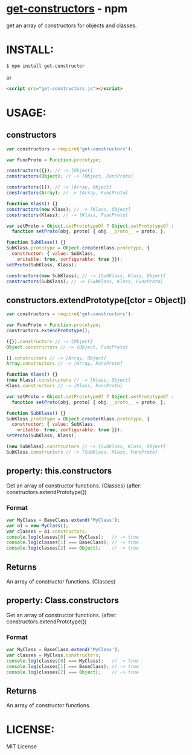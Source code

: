 [get-constructors](https://www.npmjs.org/package/get-constructors) - npm
====

get an array of constructors for objects and classes.

# INSTALL:

```bash
$ npm install get-constructor
```

or

```html
<script src="get-constructors.js"></script>
```

# USAGE:

## constructors

```js
var constructors = require('get-constructors');

var FuncProto = Function.prototype;

constructors({}); // -> [Object]
constructors(Object); // -> [Object, FuncProto]

constructors([]); // -> [Array, Object]
constructors(Array); // -> [Array, FuncProto]

function Klass() {}
constructors(new Klass); // -> [Klass, Object]
constructors(Klass); // -> [Klass, FuncProto]

var setProto = Object.setPrototypeOf ? Object.setPrototypeOf :
  function setProto(obj, proto) { obj.__proto__ = proto; };

function SubKlass() {}
SubKlass.prototype = Object.create(Klass.prototype, {
  constructor: { value: SubKlass,
    writable: true, configurable: true }});
setProto(SubKlass, Klass);

constructors(new SubKlass); // -> [SubKlass, Klass, Object]
constructors(SubKlass); // -> [SubKlass, Klass, FuncProto]
```

## constructors.extendPrototype([ctor = Object])

```js
var constructors = require('get-constructors');

var FuncProto = Function.prototype;
constructors.extendPrototype();

({}).constructors // -> [Object]
Object.constructors // -> [Object, FuncProto]

[].constructors // -> [Array, Object]
Array.constructors // -> [Array, FuncProto]

function Klass() {}
(new Klass).constructors // -> [Klass, Object]
Klass.constructors // -> [Klass, FuncProto]

var setProto = Object.setPrototypeOf ? Object.setPrototypeOf :
  function setProto(obj, proto) { obj.__proto__ = proto; };

function SubKlass() {}
SubKlass.prototype = Object.create(Klass.prototype, {
  constructor: { value: SubKlass,
    writable: true, configurable: true }});
setProto(SubKlass, Klass);

(new SubKlass).constructors // -> [SubKlass, Klass, Object]
SubKlass.constructors // -> [SubKlass, Klass, FuncProto]
```

## property: this.constructors

  Get an array of constructor functions. (Classes)
  (after: constructors.extendPrototype())

### Format

```js
var MyClass = BaseClass.extend('MyClass');
var o1 = new MyClass();
var classes = o1.constructors;
console.log(classes[0] === MyClass);   // -> true
console.log(classes[1] === BaseClass); // -> true
console.log(classes[2] === Object);    // -> true
```

## Returns

  An array of constructor functions. (Classes)

## property: Class.constructors

  Get an array of constructor functions.
  (after: constructors.extendPrototype())

### Format

```js
var MyClass = BaseClass.extend('MyClass');
var classes = MyClass.constructors;
console.log(classes[0] === MyClass);   // -> true
console.log(classes[1] === BaseClass); // -> true
console.log(classes[2] === Object);    // -> true
```

## Returns

  An array of constructor functions.


# LICENSE:

  MIT License
